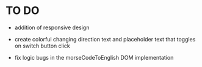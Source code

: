 # TO DO 


- addition of responsive design

- create colorful changing direction text and placeholder text that toggles on switch button click

- fix logic bugs in the morseCodeToEnglish DOM implementation
